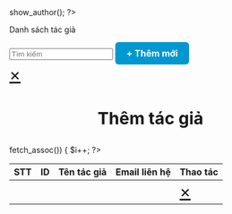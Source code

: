 <?php
include "header_backend.php";
include_once "author_class.php";
ob_start();
?>
<?php
$author = new author;
$show_author = $author->show_author();
?>

<style>
    button[type="submit"] {
        outline: none;
        border: none;
        border-radius: 6px;
        cursor: pointer;
        padding: 10px;
        color: #ffffff;
        background-color: #0298cf;
    }

    .button {
        display: inline-block;
        padding: 10px 20px;
        background-color: #0298cf;
        color: #fff;
        text-decoration: none;
        border: none;
        border-radius: 6px;
        cursor: pointer;
        font-size: 16px;
        font-weight: bold;
        transition: background-color 0.3s ease;
    }

    .button:hover {
        background-color: #0272a4;
    }

    .dialog-close {
        font-size: 30px;
    }
</style>
<link rel="stylesheet" href="../css/sticky_table.css" />
<link rel="stylesheet" href="../css/dialog_final.css" />
<link rel="stylesheet" href="https://cdnjs.cloudflare.com/ajax/libs/font-awesome/6.5.2/css/all.min.css" />
<div class="table">
    <div class="table_header">
        <p>Danh sách tác giả</p>
        <div>
            <input placeholder="Tìm kiếm" />
            <a href="#my-dialog" class="button">+ Thêm mới</a>
            <div class="dialog overlay" id="my-dialog">
                <a href="#" class="overlay-close"></a>
                <div class="dialog-body">
                    <a class="dialog-close" href="#">&times;</a>
                    <h3 align="center" style="font-size: 30px;">Thêm tác giả</h3>
                    <?php include "author_add.php"; ?>
                </div>
            </div>
        </div>
    </div>
    <div class="table_section">
        <table>
            <thead>
                <tr>
                    <th>STT</th>
                    <th>ID</th>
                    <th>Tên tác giả</th>
                    <th>Email liên hệ</th>
                    <th>Thao tác</th>
                </tr>
            </thead>
            <tbody>
                <?php
                if ($show_author) {
                    $i = 0;
                    while ($result = $show_author->fetch_assoc()) {
                        $i++;
                ?>
                        <tr>
                            <td><?php echo $i; ?></td>
                            <td><?php echo $result['author_id']; ?></td>
                            <td><?php echo $result['author_name']; ?></td>
                            <td><?php echo $result['author_mail']; ?></td>
                            <td>
                                <a href="author_update.php?author_id=<?php echo $result['author_id']; ?>" class="btn btn-update"><i class=" fa-solid fa-pen-to-square"></i></a>
                                <div class="dialog overlay" id="my-dialog">
                                    <a href="#" class="overlay-close"></a>
                                    <div class="dialog-body">
                                        <a class="dialog-close" href="#">&times;</a>
                                        <?php include "author_update.php"; ?>
                                    </div>
                                </div>
                                <a href="author_delete.php?author_id=<?php echo $result['author_id'] ?>" class="btn btn-delete"><i class="fa-solid fa-trash"></i></a>
                            </td>
                        </tr>
                <?php
                    }
                }
                ?>
            </tbody>
        </table>
    </div>
</div>
<script>
    function redirectToPage(page) {
        window.location.href = page;
    }
</script>
